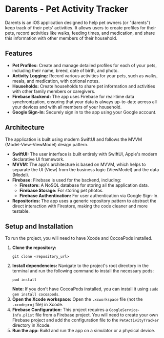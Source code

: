 # Darents - Pet Activity Tracker

Darents is an iOS application designed to help pet owners (or "darents") keep track of their pets' activities. It allows users to create profiles for their pets, record activities like walks, feeding times, and medication, and share this information with other members of their household.

## Features

- **Pet Profiles:** Create and manage detailed profiles for each of your pets, including their name, breed, date of birth, and photo.
- **Activity Logging:** Record various activities for your pets, such as walks, meals, and medication, with optional notes.
- **Households:** Create households to share pet information and activities with other family members or caregivers.
- **Firebase Backend:** The app uses Firebase for real-time data synchronization, ensuring that your data is always up-to-date across all your devices and with all members of your household.
- **Google Sign-In:** Securely sign in to the app using your Google account.

## Architecture

The application is built using modern SwiftUI and follows the MVVM (Model-View-ViewModel) design pattern.

- **SwiftUI:** The user interface is built entirely with SwiftUI, Apple's modern declarative UI framework.
- **MVVM:** The app's architecture is based on MVVM, which helps to separate the UI (View) from the business logic (ViewModel) and the data (Model).
- **Firebase:** Firebase is used for the backend, including:
    - **Firestore:** A NoSQL database for storing all the application data.
    - **Firebase Storage:** For storing pet photos.
    - **Firebase Authentication:** For user authentication via Google Sign-In.
- **Repositories:** The app uses a generic repository pattern to abstract the direct interaction with Firestore, making the code cleaner and more testable.

## Setup and Installation

To run the project, you will need to have Xcode and CocoaPods installed.

1.  **Clone the repository:**
    ```
    git clone <repository_url>
    ```
2.  **Install dependencies:**
    Navigate to the project's root directory in the terminal and run the following command to install the necessary pods:
    ```
    pod install
    ```
    **Note:** If you don't have CocoaPods installed, you can install it using `sudo gem install cocoapods`.
3.  **Open the Xcode workspace:**
    Open the `.xcworkspace` file (not the `.xcodeproj` file) in Xcode.
4.  **Firebase Configuration:**
    This project requires a `GoogleService-Info.plist` file from a Firebase project. You will need to create your own Firebase project and add the configuration file to the `PetActivityTracker` directory in Xcode.
5.  **Run the app:**
    Build and run the app on a simulator or a physical device.
